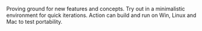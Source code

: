Proving ground for new features and concepts. Try out in a minimalistic environment for quick iterations. Action can build and run on Win, Linux and Mac to test portability.
